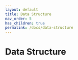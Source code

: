 ```yaml
---
layout: default
title: Data Structure
nav_order: 5
has_children: true
permalink: /docs/data-structure
---
```


# Data Structure